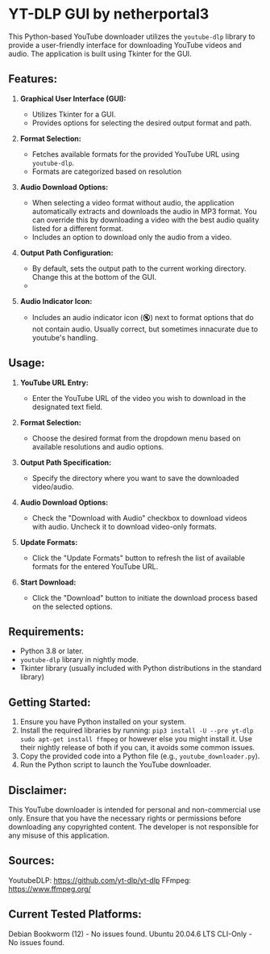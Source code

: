 # YT-DLP GUI by netherportal3

This Python-based YouTube downloader utilizes the `youtube-dlp` library to provide a user-friendly interface for downloading YouTube videos and audio. The application is built using Tkinter for the GUI.

## Features:

1. **Graphical User Interface (GUI):**
   - Utilizes Tkinter for a GUI.
   - Provides options for selecting the desired output format and path.

2. **Format Selection:**
   - Fetches available formats for the provided YouTube URL using `youtube-dlp`.
   - Formats are categorized based on resolution
3. **Audio Download Options:**
   - When selecting a video format without audio, the application automatically extracts and downloads the audio in MP3 format. You can override this by downloading a video with the best audio quality listed for a different format.
   - Includes an option to download only the audio from a video.

4. **Output Path Configuration:**
   - By default, sets the output path to the current working directory. Change this at the bottom of the GUI.
   - 
7. **Audio Indicator Icon:**
   - Includes an audio indicator icon (🔇) next to format options that do not contain audio. Usually correct, but sometimes innacurate due to youtube's handling.


## Usage:

1. **YouTube URL Entry:**
   - Enter the YouTube URL of the video you wish to download in the designated text field.

2. **Format Selection:**
   - Choose the desired format from the dropdown menu based on available resolutions and audio options.

3. **Output Path Specification:**
   - Specify the directory where you want to save the downloaded video/audio.

4. **Audio Download Options:**
   - Check the "Download with Audio" checkbox to download videos with audio. Uncheck it to download video-only formats.

5. **Update Formats:**
   - Click the "Update Formats" button to refresh the list of available formats for the entered YouTube URL.

6. **Start Download:**
   - Click the "Download" button to initiate the download process based on the selected options.

## Requirements:
   
- Python 3.8 or later.
- `youtube-dlp` library in nightly mode.
- Tkinter library (usually included with Python distributions in the standard library)

## Getting Started:

1. Ensure you have Python installed on your system.
2. Install the required libraries by running:
    `pip3 install -U --pre yt-dlp`
    `sudo apt-get install ffmpeg` or however else you might install it.
   Use their nightly release of both if you can, it avoids some common issues. 
4. Copy the provided code into a Python file (e.g., `youtube_downloader.py`).
5. Run the Python script to launch the YouTube downloader.

## Disclaimer:

This YouTube downloader is intended for personal and non-commercial use only. Ensure that you have the necessary rights or permissions before downloading any copyrighted content. The developer is not responsible for any misuse of this application.

## Sources:
YoutubeDLP: https://github.com/yt-dlp/yt-dlp
FFmpeg: https://www.ffmpeg.org/

## Current Tested Platforms:
Debian Bookworm (12) - No issues found. 
Ubuntu 20.04.6 LTS CLI-Only - No issues found. 

